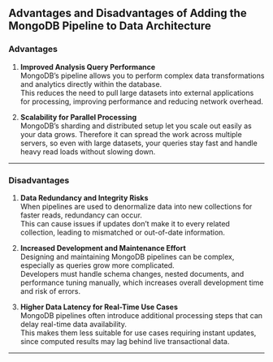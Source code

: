 ## Advantages and Disadvantages of Adding the MongoDB Pipeline to Data Architecture

### Advantages

1. **Improved Analysis Query Performance**  
   MongoDB’s pipeline allows you to perform complex data transformations and analytics directly within the database.  
   This reduces the need to pull large datasets into external applications for processing, improving performance and reducing network overhead.

2. **Scalability for Parallel Processing**  
   MongoDB’s sharding and distributed setup let you scale out easily as your data grows. Therefore it can spread the work across multiple servers, so even with large datasets, your queries stay fast and handle heavy read loads without slowing down.

---

### Disadvantages

1. **Data Redundancy and Integrity Risks**  
   When pipelines are used to denormalize data into new collections for faster reads, redundancy can occur.  
   This can cause issues if updates don’t make it to every related collection, leading to mismatched or out-of-date information.

2. **Increased Development and Maintenance Effort**  
   Designing and maintaining MongoDB pipelines can be complex, especially as queries grow more complicated.  
   Developers must handle schema changes, nested documents, and performance tuning manually, which increases overall development time and risk of errors.

3. **Higher Data Latency for Real-Time Use Cases**  
   MongoDB pipelines often introduce additional processing steps that can delay real-time data availability.  
   This makes them less suitable for use cases requiring instant updates, since computed results may lag behind live transactional data.

---
